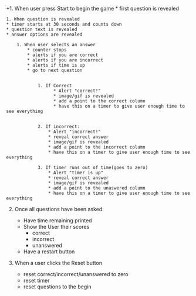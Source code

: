 +1. When user press Start to begin the game
    * first question is revealed
    

    1. When question is revealed
    * timer starts at 30 seconds and counts down
    * question text is revealed
    * answer options are revealed 

        1. When user selects an answer
            * counter stops
            * alerts if you are correct
            * alerts if you are incorrect
            * alerts if time is up
            * go to next question


                1. If Correct
                      * Alert "correct!"
                      * image/gif is revealed 
                      * add a point to the correct column
                      * have this on a timer to give user enough time to see everything


                2. If incorrect:
                    * Alert "incorrect!"
                    * reveal correct answer
                    * image/gif is revealed 
                    * add a point to the incorrect column
                    * have this on a timer to give user enough time to see everything

                3. If timer runs out of time(goes to zero)
                    * Alert "timer is up"
                    * reveal correct answer
                    * image/gif is revealed 
                    * add a point to the unaswered column
                    * have this on a timer to give user enough time to see everything



2. Once all questions have been asked:
    * Have time remaining printed
    * Show the User their scores
        * correct
        * incorrect
        * unanswered
    * Have a restart button
    
3. When a user clicks the Reset button
    * reset correct/incorrect/unanswered to zero
    * reset timer
    * reset questions to the begin